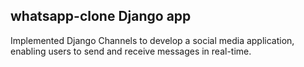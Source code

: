 ## whatsapp-clone Django app
Implemented Django Channels to develop a social media application, enabling users to send and receive messages in real-time.
